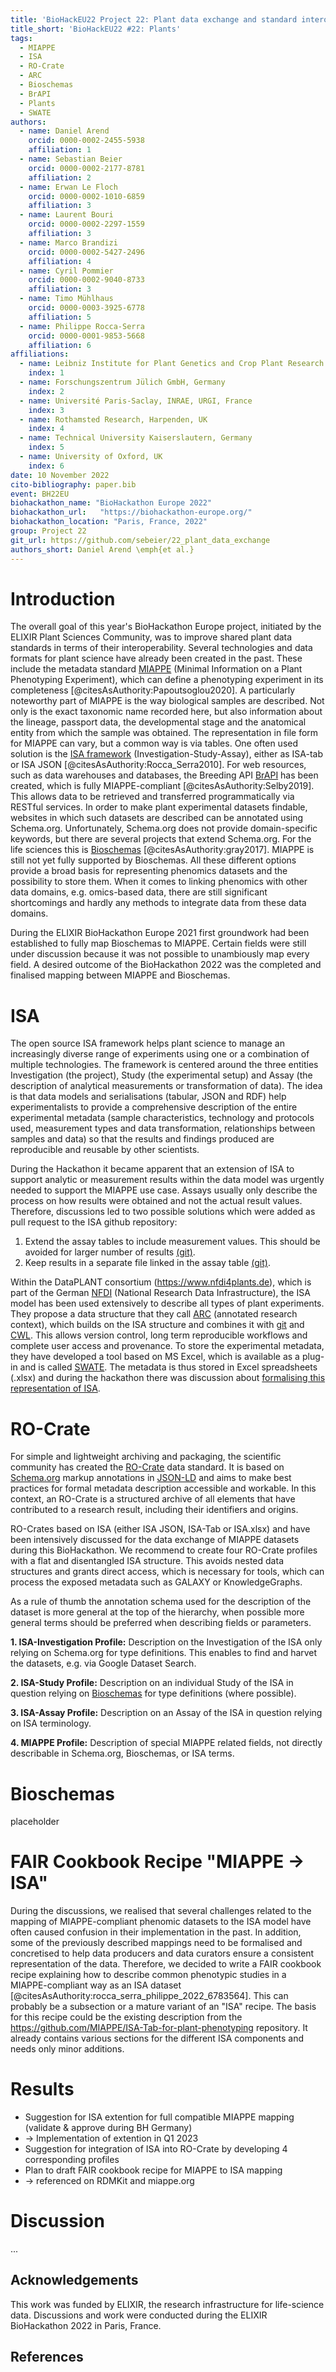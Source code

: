 ```yaml
---
title: 'BioHackEU22 Project 22: Plant data exchange and standard interoperability'
title_short: 'BioHackEU22 #22: Plants'
tags:
  - MIAPPE
  - ISA
  - RO-Crate
  - ARC
  - Bioschemas
  - BrAPI
  - Plants
  - SWATE
authors:
  - name: Daniel Arend
    orcid: 0000-0002-2455-5938
    affiliation: 1
  - name: Sebastian Beier
    orcid: 0000-0002-2177-8781
    affiliation: 2
  - name: Erwan Le Floch
    orcid: 0000-0002-1010-6859
    affiliation: 3
  - name: Laurent Bouri
    orcid: 0000-0002-2297-1559
    affiliation: 3
  - name: Marco Brandizi
    orcid: 0000-0002-5427-2496
    affiliation: 4
  - name: Cyril Pommier
    orcid: 0000-0002-9040-8733
    affiliation: 3
  - name: Timo Mühlhaus
    orcid: 0000-0003-3925-6778
    affiliation: 5
  - name: Philippe Rocca-Serra
    orcid: 0000-0001-9853-5668
    affiliation: 6
affiliations:
  - name: Leibniz Institute for Plant Genetics and Crop Plant Research (IPK) Gatersleben, Germany
    index: 1
  - name: Forschungszentrum Jülich GmbH, Germany
    index: 2
  - name: Université Paris-Saclay, INRAE, URGI, France
    index: 3
  - name: Rothamsted Research, Harpenden, UK
    index: 4
  - name: Technical University Kaiserslautern, Germany
    index: 5
  - name: University of Oxford, UK
    index: 6
date: 10 November 2022
cito-bibliography: paper.bib
event: BH22EU
biohackathon_name: "BioHackathon Europe 2022"
biohackathon_url:   "https://biohackathon-europe.org/"
biohackathon_location: "Paris, France, 2022"
group: Project 22
git_url: https://github.com/sebeier/22_plant_data_exchange
authors_short: Daniel Arend \emph{et al.}
---
```



# Introduction

The overall goal of this year's BioHackathon Europe project, initiated by the ELIXIR Plant Sciences Community, was to improve shared plant data standards in terms of their interoperability. Several technologies and data formats for plant science have already been created in the past. These include the metadata standard [MIAPPE](https://www.miappe.org/) (Minimal Information on a Plant Phenotyping Experiment), which can define a phenotyping experiment in its completeness [@citesAsAuthority:Papoutsoglou2020]. A particularly noteworthy part of MIAPPE is the way biological samples are described. Not only is the exact taxonomic name recorded here, but also information about the lineage, passport data, the developmental stage and the anatomical entity from which the sample was obtained. The representation in file form for MIAPPE can vary, but a common way is via tables. One often used solution is the [ISA framework](https://isa-tools.org/format/specification.html/) (Investigation-Study-Assay), either as ISA-tab or ISA JSON [@citesAsAuthority:Rocca_Serra2010]. For web resources, such as data warehouses and databases, the Breeding API [BrAPI](https://www.brapi.org/) has been created, which is fully MIAPPE-compliant [@citesAsAuthority:Selby2019]. This allows data to be retrieved and transferred programmatically via RESTful services. In order to make plant experimental datasets findable, websites in which such datasets are described can be annotated using Schema.org. Unfortunately, Schema.org does not provide domain-specific keywords, but there are several projects that extend Schema.org. For the life sciences this is [Bioschemas](https://www.bioschemas.org/) [@citesAsAuthority:gray2017]. MIAPPE is still not yet fully supported by Bioschemas. All these different options provide a broad basis for representing phenomics datasets and the possibility to store them. When it comes to linking phenomics with other data domains, e.g. omics-based data, there are still significant shortcomings and hardly any methods to integrate data from these data domains.

During the ELIXIR BioHackathon Europe 2021 first groundwork had been established to fully map Bioschemas to MIAPPE. Certain fields were still under discussion because it was not possible to unambiously map every field. A desired outcome of the BioHackathon 2022 was the completed and finalised mapping between MIAPPE and Bioschemas.

# ISA

The open source ISA framework helps plant science to manage an increasingly diverse range of experiments using one or a combination of multiple technologies. The framework is centered around the three entities Investigation (the project), Study (the experimental setup) and Assay (the description of analytical measurements or transformation of data). The idea is that data models and serialisations (tabular, JSON and RDF) help experimentalists to provide a comprehensive description of the entire experimental metadata (sample characteristics, technology and protocols used, measurement types and data transformation, relationships between samples and data) so that the results and findings produced are reproducible and reusable by other scientists.

During the Hackathon it became apparent that an extension of ISA to support analytic or measurement results within the data model was urgently needed to support the MIAPPE use case. Assays usually only describe the process on how results were obtained and not the actual result values. Therefore, discussions led to two possible solutions which were added as pull request to the ISA github repository: 
1. Extend the assay tables to include measurement values. This should be avoided for larger number of results [(git)](https://github.com/ISA-tools/isa-api/issues/473).
2. Keep results in a separate file linked in the assay table [(git)](https://github.com/ISA-tools/isa-api/issues/475).


Within the DataPLANT consortium (https://www.nfdi4plants.de), which is part of the German [NFDI](https://www.nfdi.de/?lang=en) (National Research Data Infrastructure), the ISA model has been used extensively to describe all types of plant experiments. They propose a data structure that they call [ARC](https://nfdi4plants.org/nfdi4plants.knowledgebase/docs/implementation/AnnotatedResearchContext.html/) (annotated research context), which builds on the ISA structure and combines it with [git](https://git-scm.com/) and [CWL](https://www.commonwl.org/). This allows version control, long term reproducible workflows and complete user access and provenance. To store the experimental metadata, they have developed a tool based on MS Excel, which is available as a plug-in and is called [SWATE](https://nfdi4plants.org/nfdi4plants.knowledgebase/docs/implementation/Swate.html). The metadata is thus stored in Excel spreadsheets (.xlsx) and during the hackathon there was discussion about [formalising this representation of ISA](https://github.com/ISA-tools/isa-api/issues/474).

# RO-Crate

For simple and lightweight archiving and packaging, the scientific community has created the [RO-Crate](https://www.researchobject.org/ro-crate/) data standard. It is based on [Schema.org](https://www.schema.org/) markup annotations in [JSON-LD](https://json-ld.org/) and aims to make best practices for formal metadata description accessible and workable. In this context, an RO-Crate is a structured archive of all elements that have contributed to a research result, including their identifiers and origins.

RO-Crates based on ISA (either ISA JSON, ISA-Tab or ISA.xlsx) and have been intensively discussed for the data exchange of MIAPPE datasets during this BioHackathon. We recommend to create four RO-Crate profiles with a flat and disentangled ISA structure. This avoids nested data structures and grants direct access, which is necessary for tools, which can process the exposed metadata such as GALAXY or KnowledgeGraphs. 

As a rule of thumb the annotation schema used for the description of the dataset is more general at the top of the hierarchy, when possible more general terms should be preferred when describing fields or parameters.

**1. ISA-Investigation Profile:**
Description on the Investigation of the ISA only relying on Schema.org for type definitions. This enables to find and harvet the datasets, e.g. via Google Dataset Search. 

**2. ISA-Study Profile:**
Description on an individual Study of the ISA in question relying on [Bioschemas](https://bioschemas.org/) for type definitions (where possible).

**3. ISA-Assay Profile:** 
Description on an Assay of the ISA in question relying on ISA terminology.

**4. MIAPPE Profile:** 
Description of special MIAPPE related fields, not directly describable in Schema.org, Bioschemas, or ISA terms.

# Bioschemas

placeholder

# FAIR Cookbook Recipe "MIAPPE -> ISA"

During the discussions, we realised that several challenges related to the mapping of MIAPPE-compliant phenomic datasets to the ISA model have often caused confusion in their implementation in the past. In addition, some of the previously described mappings need to be formalised and concretised to help data producers and data curators ensure a consistent representation of the data. Therefore, we decided to write a FAIR cookbook recipe explaining how to describe common phenotypic studies in a MIAPPE-compliant way as an ISA dataset [@citesAsAuthority:rocca_serra_philippe_2022_6783564]. This can probably be a subsection or a mature variant of an "ISA" recipe. The basis for this recipe could be the existing description from the https://github.com/MIAPPE/ISA-Tab-for-plant-phenotyping repository. It already contains various sections for the different ISA components and needs only minor additions.

<!--
# Citation Typing Ontology annotation

You can use CiTO annotations, as explained in [this BioHackathon Europe 2021 write up](https://raw.githubusercontent.com/biohackrxiv/bhxiv-metadata/main/doc/elixir_biohackathon2021/paper.md) and [this CiTO Pilot](https://www.biomedcentral.com/collections/cito).
Using this template, you can cite an article and indicate why you cite that article, for instance DisGeNET-RDF [@citesAsAuthority:Queralt2016].

Possible CiTO typing annotation include:

* citesAsDataSource: when you point the reader to a source of data which may explain a claim
* usesDataFrom: when you reuse somehow (and elaborate on) the data in the cited entity
* usesMethodIn
* citesAsAuthority
* discusses
* extends
* agreesWith
* disagreesWith
-->
# Results
* Suggestion for ISA extention for full compatible MIAPPE mapping (validate & approve during BH Germany)
* &#8594; Implementation of extention in Q1 2023
* Suggestion for integration of ISA into RO-Crate by developing 4 corresponding profiles
* Plan to draft FAIR cookbook recipe for MIAPPE to ISA mapping
* &#8594; referenced on RDMKit and miappe.org

# Discussion

...

## Acknowledgements

This work was funded by ELIXIR, the research infrastructure for life-science data. Discussions and work were conducted during the ELIXIR BioHackathon 2022 in Paris, France.

## References
